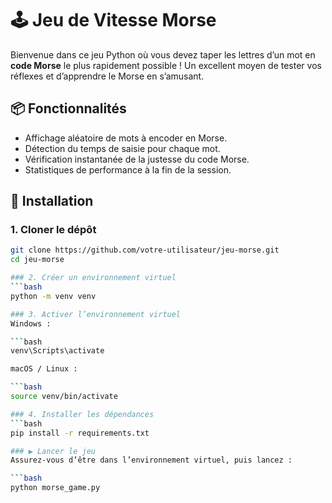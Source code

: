 # 🕹️ Jeu de Vitesse Morse

Bienvenue dans ce jeu Python où vous devez taper les lettres d’un mot en **code Morse** le plus rapidement possible ! Un excellent moyen de tester vos réflexes et d’apprendre le Morse en s’amusant.

## 📦 Fonctionnalités

- Affichage aléatoire de mots à encoder en Morse.
- Détection du temps de saisie pour chaque mot.
- Vérification instantanée de la justesse du code Morse.
- Statistiques de performance à la fin de la session.

## 🐍 Installation

### 1. Cloner le dépôt

```bash
git clone https://github.com/votre-utilisateur/jeu-morse.git
cd jeu-morse

### 2. Créer un environnement virtuel
```bash
python -m venv venv

### 3. Activer l’environnement virtuel
Windows :

```bash
venv\Scripts\activate

macOS / Linux :

```bash
source venv/bin/activate

### 4. Installer les dépendances
```bash
pip install -r requirements.txt

### ▶️ Lancer le jeu
Assurez-vous d’être dans l’environnement virtuel, puis lancez :

```bash
python morse_game.py
